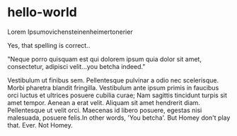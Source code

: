 # hello-world

Lorem Ipsumovichensteinenheimertonerier

Yes, that spelling is correct..

"Neque porro quisquam est qui dolorem ipsum quia dolor sit amet, consectetur, adipisci velit...you betcha indeed."

Vestibulum ut finibus sem. Pellentesque pulvinar a odio nec scelerisque. Morbi pharetra blandit fringilla. Vestibulum ante ipsum primis in faucibus orci luctus et ultrices posuere cubilia curae; Nam sagittis tincidunt turpis sit amet tempor. Aenean a erat velit. Aliquam sit amet hendrerit diam. Pellentesque ut velit orci. Maecenas id libero posuere, egestas nisi malesuada, posuere felis.In other words, 'You betcha'. But Homey don't play that. Ever. Not Homey.
